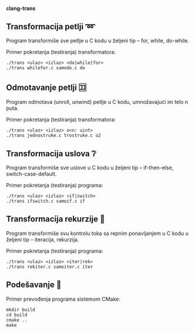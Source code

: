 #### clang-trans

## Transformacija petlji :loop:
Program transformiše sve petlje u C kodu u željeni tip – for, while, do-while.

Primer pokretanja (testiranja) transformatora:
```
./trans <ulaz> <izlaz> <do|while|for>
./trans whilefor.c samodo.c do
```

## Odmotavanje petlji :koko:
Program odmotava (unroll, unwind) petlje u C kodu, umnožavajući im telo n puta.

Primer pokretanja (testiranja) transformatora:
```
./trans <ulaz> <izlaz> o<n: uint>
./trans jednostruke.c trostruke.c o2
```

## Transformacija uslova :grey_question:
Program transformiše sve uslove u C kodu u željeni tip – if-then-else, switch-case-default.

Primer pokretanja (testiranja) programa:
```
./trans <ulaz> <izlaz> <if|switch>
./trans ifswitch.c samoif.c if
```

## Transformacija rekurzije :repeat:
Program transformiše svu kontrolu toka sa repnim ponavljanjem u C kodu u željeni tip – iteracija, rekurzija.

Primer pokretanja (testiranja) programa:
```
./trans <ulaz> <izlaz> <iter|rek>
./trans rekiter.c samoiter.c iter
```

## Podešavanje :memo:
Primer prevođenja programa sistemom CMake:
```
mkdir build
cd build
cmake ..
make
```

